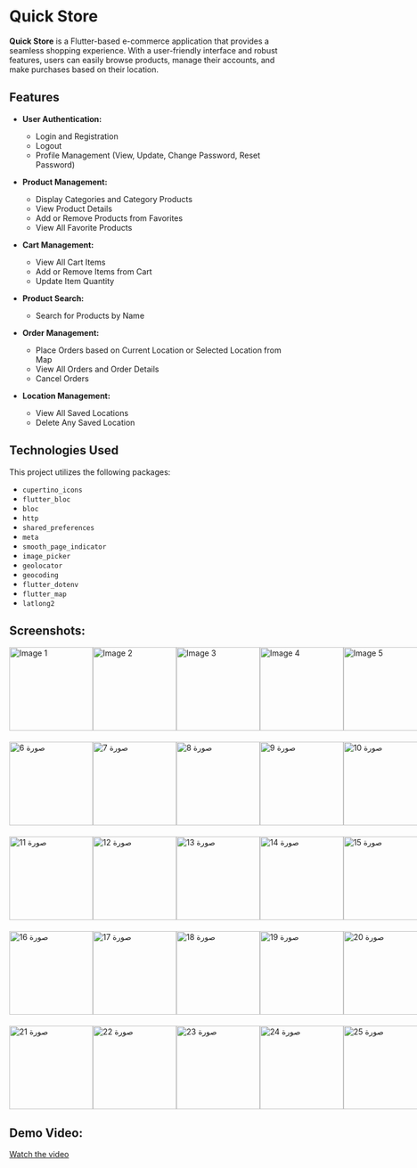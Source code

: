 # Quick Store

**Quick Store** is a Flutter-based e-commerce application that provides a seamless shopping experience. With a user-friendly interface and robust features, users can easily browse products, manage their accounts, and make purchases based on their location.

## Features

- **User Authentication:**
  - Login and Registration
  - Logout
  - Profile Management (View, Update, Change Password, Reset Password)

- **Product Management:**
  - Display Categories and Category Products
  - View Product Details
  - Add or Remove Products from Favorites
  - View All Favorite Products

- **Cart Management:**
  - View All Cart Items
  - Add or Remove Items from Cart
  - Update Item Quantity

- **Product Search:**
  - Search for Products by Name

- **Order Management:**
  - Place Orders based on Current Location or Selected Location from Map
  - View All Orders and Order Details
  - Cancel Orders

- **Location Management:**
  - View All Saved Locations
  - Delete Any Saved Location

## Technologies Used

This project utilizes the following packages:

- `cupertino_icons`
- `flutter_bloc`
- `bloc`
- `http`
- `shared_preferences`
- `meta`
- `smooth_page_indicator`
- `image_picker`
- `geolocator`
- `geocoding`
- `flutter_dotenv`
- `flutter_map`
- `latlong2`

## Screenshots:

<div style="display: flex; justify-content: space-between; margin-bottom: 20px;">
  <img src="https://github.com/user-attachments/assets/8069a46c-445b-429c-a398-ffb0dc443d79" alt="Image 1" width="150">
  <img src="https://github.com/user-attachments/assets/25b26cd5-bfbe-431f-a879-7c4e7a2c8168" alt="Image 2" width="150">
  <img src="https://github.com/user-attachments/assets/9a12e2cf-4b0e-4465-bece-a13ef29c1489" alt="Image 3" width="150">
  <img src="https://github.com/user-attachments/assets/fb54b581-9b12-441c-8200-d52d3029648e" alt="Image 4" width="150">
  <img src="https://github.com/user-attachments/assets/c73f8517-7de6-442f-9820-d9c6bd40d71f" alt="Image 5" width="150">
</div>

<div style="display: flex; justify-content: space-between; margin-bottom: 20px;">
  <img src="https://github.com/user-attachments/assets/20fd6110-bede-4874-93db-e8bd81afd8f7" alt="صورة 6" width="150">
  <img src="https://github.com/user-attachments/assets/af88dea8-1e44-485b-8905-d6ed76fdca56" alt="صورة 7" width="150">
  <img src="https://github.com/user-attachments/assets/b5ea3fab-2a43-406d-aa21-78bda3e89508" alt="صورة 8" width="150">
  <img src="https://github.com/user-attachments/assets/66cd3b38-98cf-4ddb-ad8a-4fe735fcdaff" alt="صورة 9" width="150">
  <img src="https://github.com/user-attachments/assets/d509633d-601d-47f7-8148-6fbdf27459e0" alt="صورة 10" width="150">
</div>

<div style="display: flex; justify-content: space-between; margin-bottom: 20px;">
  <img src="https://github.com/user-attachments/assets/71902730-3053-415c-9111-04294b410ad7" alt="صورة 11" width="150">
  <img src="https://github.com/user-attachments/assets/72a37feb-34aa-482f-8add-fb056f607093" alt="صورة 12" width="150">
  <img src="https://github.com/user-attachments/assets/24400999-dc0c-45c9-9a99-afdf7dcf52e3" alt="صورة 13" width="150">
  <img src="https://github.com/user-attachments/assets/53b63787-ce4d-46ac-b390-aa50e234a18c" alt="صورة 14" width="150">
  <img src="https://github.com/user-attachments/assets/0565f99c-bfb7-4a4d-b4e3-c61bc7cc18be" alt="صورة 15" width="150">
</div>

<div style="display: flex; justify-content: space-between; margin-bottom: 20px;">
  <img src="https://github.com/user-attachments/assets/509a5278-f228-495f-8c6f-dcef1e9f2e57" alt="صورة 16" width="150">
  <img src="https://github.com/user-attachments/assets/9680fffa-59e1-4125-b1fb-ad812560bc09" alt="صورة 17" width="150">
  <img src="https://github.com/user-attachments/assets/7e843393-5db0-4fab-893f-facb0bed53e9" alt="صورة 18" width="150">
  <img src="https://github.com/user-attachments/assets/c3deafc9-37d9-4a91-9943-c83236ac82ea" alt="صورة 19" width="150">
  <img src="https://github.com/user-attachments/assets/88f09105-5260-491f-96d8-473f170a1f92" alt="صورة 20" width="150">
</div>

<div style="display: flex; justify-content: space-between; margin-bottom: 20px;">
  <img src="https://github.com/user-attachments/assets/0454776b-0f6b-4425-bc93-a12bd797bf04" alt="صورة 21" width="150">
  <img src="https://github.com/user-attachments/assets/d1751638-d471-4c92-b677-adc20eb467a8" alt="صورة 22" width="150">
  <img src="https://github.com/user-attachments/assets/1ab8a917-5ab6-477a-97ff-ee2b5be8d13a" alt="صورة 23" width="150">
  <img src="https://github.com/user-attachments/assets/457cffdb-4301-4f3e-9b5f-293e7b5fbad7" alt="صورة 24" width="150">
  <img src="https://github.com/user-attachments/assets/07c190f2-fdd9-4b68-b65f-bbadb8b4007a" alt="صورة 25" width="150">
</div>

## Demo Video:
[Watch the video](https://drive.google.com/file/d/1PeC50WZrqnGHQJJrFqqm96a5qnHNfoT6/view)




